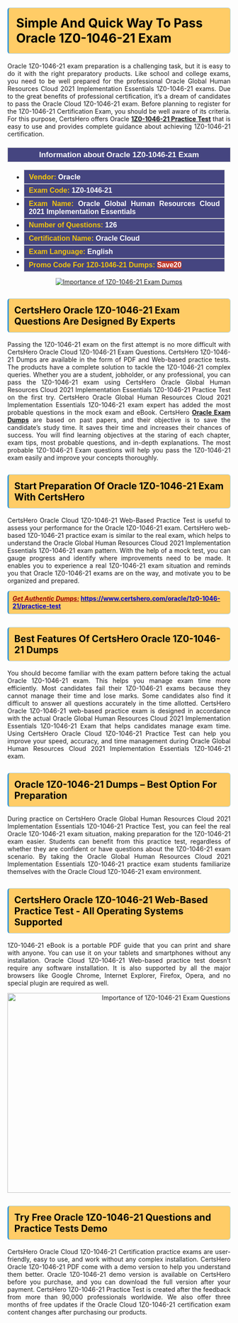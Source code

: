 <h1><strong><span style="display:block; color:#000000; background:#ffcc66; border: 0.5px solid #AED6F1 ; border-left: 3px solid #3498DB; padding: .6em; border-radius: 6px;">Simple And Quick Way To Pass Oracle 1Z0-1046-21 Exam</span></strong></h1>

<p style="text-align: justify;">Oracle 1Z0-1046-21 exam preparation is a challenging task, but it is easy to do it with the right preparatory products. Like school and college exams, you need to be well prepared for the professional Oracle Global Human Resources Cloud 2021 Implementation Essentials 1Z0-1046-21 exams. Due to the great benefits of professional certification, it’s a dream of candidates to pass the Oracle Cloud 1Z0-1046-21 exam. Before planning to register for the 1Z0-1046-21 Certification Exam, you should be well aware of its criteria. For this purpose, CertsHero offers Oracle <a href="https://www.certshero.com/oracle/1z0-1046-21"><strong>1Z0-1046-21 Practice Test</strong></a> that is easy to use and provides complete guidance about achieving 1Z0-1046-21 certification.</p>

<h3 style="background: #454580; border: 1px solid rgb(204, 204, 204); padding: 5px 10px; text-align: center;"><span style="color:#ffffff;"><span style="font-size:11pt"><span style="line-height:normal"><span style="font-family:Calibri,sans-serif"><b><span style="font-size:13.0pt"><span cambria="">Information about Oracle 1Z0-1046-21 Exam</span></span></b></span></span></span></span></h3>

<ul>
	<li style="margin:0cm 10pt">
	<div style="background:#454580; border: 1px solid rgb(204, 204, 204); padding: 5px 10px; text-align: justify;"><span style="font-size:11pt"><span style="line-height:normal"><span style="tab-stops:list 36.0pt"><span style="font-fam ily:Calibri,sans-serif"><b><span style="font-size:12.0pt"><span new="" roman="" style="font-family:" times=""><span style="color:#f1c40f;">Vendor:</span> <span style="color:#ffffff;">Oracle</span></span></span></b></span></span></span></span></div>
	</li>
	<li style="margin:0cm 10pt">
	<div style="background: #454580; border: 1px solid rgb(204, 204, 204); padding: 5px 10px; text-align: justify;"><span style="font-size:11pt"><span style="line-height:normal"><span style="tab-stops:list 36.0pt"><span style="font-family:Calibri,sans-serif"><b><span style="font-size:12.0pt"><span new="" roman="" style="font-family:" times=""><span style="color:#f1c40f;">Exam Code:</span> <span style="color:#ffffff;">1Z0-1046-21</span></span></span></b></span></span></span></span></div>
	</li>
	<li style="margin:0cm 10pt">
	<div style="background: #454580; border: 1px solid rgb(204, 204, 204); padding: 5px 10px; text-align: justify;"><span style="font-size:11pt"><span style="line-height:normal"><span style="tab-stops:list 36.0pt"><span style="font-family:Calibri,sans-serif"><b><span style="font-size:12.0pt"><span new="" roman="" style="font-family:" times=""><span style="color:#f1c40f;">Exam Name:</span> <span style="color:#ffffff;">Oracle Global Human Resources Cloud 2021 Implementation Essentials</span></span></span></b></span></span></span></span></div>
	</li>
	<li style="margin:0cm 10pt">
	<div style="background: #454580; border: 1px solid rgb(204, 204, 204); padding: 5px 10px;"><span style="font-size:11pt"><span style="line-height:normal"><span style="tab-stops:list 36.0pt"><span style="font-family:Calibri,sans-serif"><b><span style="font-size:12.0pt"><span new="" roman="" style="font-family:" times=""><span style="color:#f1c40f;">Number of Questions: </span><span style="color:#ffffff;">126</span></span></span></b></span></span></span></span></div>
	</li>
	<li style="margin:0cm 10pt">
	<div style="background: #454580; border: 1px solid rgb(204, 204, 204); padding: 5px 10px; text-align: justify;"><span style="font-size:11pt"><span style="line-height:normal"><span style="tab-stops:list 36.0pt"><span style="font-family:Calibri,sans-serif"><b><span style="font-size:12.0pt"><span new="" roman="" style="font-family:" times=""><span style="color:#f1c40f;">Certification Name:</span> <span style="color:#ffffff;">Oracle Cloud </span></span></span></b></span></span></span></span></div>
	</li>
	<li style="margin:0cm 10pt">
	<div style="background: #454580; border: 1px solid rgb(204, 204, 204); padding: 5px 10px; text-align: justify;"><span style="font-size:11pt"><span style="line-height:normal"><span style="tab-stops:list 36.0pt"><span style="font-family:Calibri,sans-serif"><b><span style="font-size:12.0pt"><span new="" roman="" style="font-family:" times=""><span style="color:#f1c40f;">Exam Language:</span> <span style="color:#ffffff;">English</span></span></span></b></span></span></span></span></div>
	</li>
	<li style="margin:0cm 10pt">
	<div style="background: #454580; border: 1px solid rgb(204, 204, 204); padding: 5px 10px;"><span style="font-size:11pt"><span style="line-height:normal"><span style="tab-stops:list 36.0pt"><span style="font-family:Calibri,sans-serif"><b><span style="font-size:12.0pt"><span new="" roman="" style="font-family:" times=""><span style="color:#f1c40f;">Promo Code For 1Z0-1046-21 Dumps: </span><span style="color:#ffffff;"><span style="background-color:#c0392b;">Save20</span></span></span></span></b></span></span></span></span></div>
	</li>
</ul>

<p style="text-align: center;"><a href="https://www.certshero.com/oracle/1z0-1046-21" rel="NOFOLLOW"><img alt="Importance of 1Z0-1046-21 Exam Dumps" src="https://i.imgur.com/UZuq4Dk.jpeg" /></a></p>

<h2><strong><span style="display:block; color:#000000; background:#ffcc66; border: 0.5px solid #AED6F1 ; border-left: 3px solid #3498DB; padding: .6em; border-radius: 6px;">CertsHero Oracle 1Z0-1046-21 Exam Questions Are Designed By Experts</span></strong></h2>

<p style="text-align: justify;">Passing the 1Z0-1046-21 exam on the first attempt is no more difficult with CertsHero Oracle Cloud 1Z0-1046-21 Exam Questions. CertsHero 1Z0-1046-21 Dumps are available in the form of PDF and Web-based practice tests. The products have a complete solution to tackle the 1Z0-1046-21 complex queries. Whether you are a student, jobholder, or any professional, you can pass the 1Z0-1046-21 exam using CertsHero Oracle Global Human Resources Cloud 2021 Implementation Essentials 1Z0-1046-21 Practice Test on the first try. CertsHero Oracle Global Human Resources Cloud 2021 Implementation Essentials 1Z0-1046-21 exam expert has added the most probable questions in the mock exam and eBook. CertsHero <a href="https://www.certshero.com/oracle"><strong>Oracle Exam Dumps</strong></a> are based on past papers, and their objective is to save the candidate’s study time. It saves their time and increases their chances of success. You will find learning objectives at the staring of each chapter, exam tips, most probable questions, and in-depth explanations. The most probable 1Z0-1046-21 Exam questions will help you pass the 1Z0-1046-21 exam easily and improve your concepts thoroughly.</p>

<h2><strong><span style="display:block; color:#000000; background:#ffcc66; border: 0.5px solid #AED6F1 ; border-left: 3px solid #3498DB; padding: .6em; border-radius: 6px;">Start Preparation Of Oracle 1Z0-1046-21 Exam With CertsHero</span></strong></h2>

<p style="text-align: justify;">CertsHero Oracle Cloud 1Z0-1046-21 Web-Based Practice Test is useful to assess your performance for the Oracle 1Z0-1046-21 exam. CertsHero web-based 1Z0-1046-21 practice exam is similar to the real exam, which helps to understand the Oracle Global Human Resources Cloud 2021 Implementation Essentials 1Z0-1046-21 exam pattern. With the help of a mock test, you can gauge progress and identify where improvements need to be made. It enables you to experience a real 1Z0-1046-21 exam situation and reminds you that Oracle 1Z0-1046-21 exams are on the way, and motivate you to be organized and prepared.</p>

<p><strong><span style="display:block; color:#990000; background:#ffcc66; border: 0.5px solid #AED6F1 ; border-left: 3px solid #3498DB; padding: .6em; border-radius: 6px;"><span style="font-size:14px;"><u><i>Get Authentic Dumps:</i></u></span> <a href="https://www.certshero.com/oracle/1z0-1046-21/practice-test"><span style="color:#0000cc;">https://www.certshero.com/oracle/1z0-1046-21/practice-test</span></a></span></strong></p>

<h2><strong><span style="display:block; color:#000000; background:#ffcc66; border: 0.5px solid #AED6F1 ; border-left: 3px solid #3498DB; padding: .6em; border-radius: 6px;">Best Features Of CertsHero Oracle 1Z0-1046-21 Dumps</span></strong></h2>

<p style="text-align: justify;">You should become familiar with the exam pattern before taking the actual Oracle 1Z0-1046-21 exam. This helps you manage exam time more efficiently. Most candidates fail their 1Z0-1046-21 exams because they cannot manage their time and lose marks. Some candidates also find it difficult to answer all questions accurately in the time allotted. CertsHero Oracle 1Z0-1046-21 web-based practice exam is designed in accordance with the actual Oracle Global Human Resources Cloud 2021 Implementation Essentials 1Z0-1046-21 Exam that helps candidates manage exam time. Using CertsHero Oracle Cloud 1Z0-1046-21 Practice Test can help you improve your speed, accuracy, and time management during Oracle Global Human Resources Cloud 2021 Implementation Essentials 1Z0-1046-21 exam.</p>

<h2><strong><span style="display:block; color:#000000; background:#ffcc66; border: 0.5px solid #AED6F1 ; border-left: 3px solid #3498DB; padding: .6em; border-radius: 6px;">Oracle 1Z0-1046-21 Dumps – Best Option For Preparation</span></strong></h2>

<p style="text-align: justify;">During practice on CertsHero Oracle Global Human Resources Cloud 2021 Implementation Essentials 1Z0-1046-21 Practice Test, you can feel the real Oracle 1Z0-1046-21 exam situation, making preparation for the 1Z0-1046-21 exam easier. Students can benefit from this practice test, regardless of whether they are confident or have questions about the 1Z0-1046-21 exam scenario. By taking the Oracle Global Human Resources Cloud 2021 Implementation Essentials 1Z0-1046-21 practice exam students familiarize themselves with the Oracle Cloud 1Z0-1046-21 exam environment.</p>

<h2><strong><span style="display:block; color:#000000; background:#ffcc66; border: 0.5px solid #AED6F1 ; border-left: 3px solid #3498DB; padding: .6em; border-radius: 6px;">CertsHero Oracle 1Z0-1046-21 Web-Based Practice Test - All Operating Systems Supported</span></strong></h2>

<p style="text-align: justify;">1Z0-1046-21 eBook is a portable PDF guide that you can print and share with anyone. You can use it on your tablets and smartphones without any installation. Oracle Cloud 1Z0-1046-21 Web-based practice test doesn’t require any software installation. It is also supported by all the major browsers like Google Chrome, Internet Explorer, Firefox, Opera, and no special plugin are required as well.</p>

<p style="text-align: center;"><a href="https://www.certshero.com/product-detail/1z0-1046-21" rel="NOFOLLOW"><img alt="Importance of 1Z0-1046-21 Exam Questions" height="450" src="https://i.redd.it/vixpkfso1g981.jpg" width="700" /></a></p>

<h2><strong><span style="display:block; color:#000000; background:#ffcc66; border: 0.5px solid #AED6F1 ; border-left: 3px solid #3498DB; padding: .6em; border-radius: 6px;">Try Free Oracle 1Z0-1046-21 Questions and Practice Tests Demo</span></strong></h2>

<p style="text-align: justify;">CertsHero Oracle Cloud 1Z0-1046-21 Certification practice exams are user-friendly, easy to use, and work without any complex installation. CertsHero Oracle 1Z0-1046-21 PDF come with a demo version to help you understand them better. Oracle 1Z0-1046-21 demo version is available on CertsHero before you purchase, and you can download the full version after your payment. CertsHero 1Z0-1046-21 Practice Test is created after the feedback from more than 90,000 professionals worldwide. We also offer three months of free updates if the Oracle Cloud 1Z0-1046-21 certification exam content changes after purchasing our products.</p>
